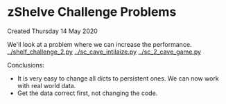 # zShelve Challenge Problems
Created Thursday 14 May 2020

We'll look at a problem  where we can increase the performance.
[../shelf_challenge_2.py](shelf_challenge_2.py)
[../sc_cave_intilaize.py](sc_cave_intilaize.py)
[../sc_2_cave_game.py](sc_2_cave_game.py)

Conclusions: 

* It is very easy to change all dicts to persistent ones. We can now work with real world data.
* Get the data correct first, not changing the code.


